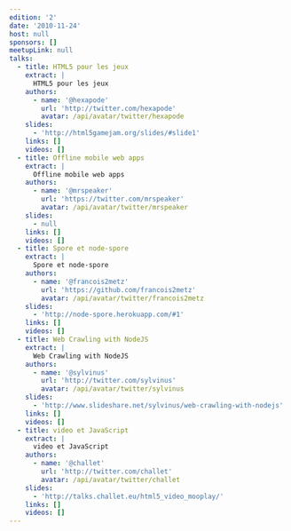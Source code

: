 ```yaml
---
edition: '2'
date: '2010-11-24'
host: null
sponsors: []
meetupLink: null
talks:
  - title: HTML5 pour les jeux
    extract: |
      HTML5 pour les jeux
    authors:
      - name: '@hexapode'
        url: 'http://twitter.com/hexapode'
        avatar: /api/avatar/twitter/hexapode
    slides:
      - 'http://html5gamejam.org/slides/#slide1'
    links: []
    videos: []
  - title: Offline mobile web apps
    extract: |
      Offline mobile web apps
    authors:
      - name: '@mrspeaker'
        url: 'https://twitter.com/mrspeaker'
        avatar: /api/avatar/twitter/mrspeaker
    slides:
      - null
    links: []
    videos: []
  - title: Spore et node-spore
    extract: |
      Spore et node-spore
    authors:
      - name: '@francois2metz'
        url: 'https://github.com/francois2metz'
        avatar: /api/avatar/twitter/francois2metz
    slides:
      - 'http://node-spore.herokuapp.com/#1'
    links: []
    videos: []
  - title: Web Crawling with NodeJS
    extract: |
      Web Crawling with NodeJS
    authors:
      - name: '@sylvinus'
        url: 'http://twitter.com/sylvinus'
        avatar: /api/avatar/twitter/sylvinus
    slides:
      - 'http://www.slideshare.net/sylvinus/web-crawling-with-nodejs'
    links: []
    videos: []
  - title: video et JavaScript
    extract: |
      video et JavaScript
    authors:
      - name: '@challet'
        url: 'http://twitter.com/challet'
        avatar: /api/avatar/twitter/challet
    slides:
      - 'http://talks.challet.eu/html5_video_mooplay/'
    links: []
    videos: []
---
```

